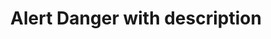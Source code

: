 ---
title: Alert Danger with description
category: Application
paid: true
isActive: true
ltr: {"preview":"function App() {\n  return /*#__PURE__*/React.createElement(\"div\", {\n    className: \"max-w-5xl mx-auto mt-12 px-4 md:px-8\"\n  }, /*#__PURE__*/React.createElement(\"div\", {\n    className: \"flex justify-between p-4 rounded-md bg-red-50 border border-red-300\"\n  }, /*#__PURE__*/React.createElement(\"div\", {\n    className: \"flex gap-3\"\n  }, /*#__PURE__*/React.createElement(\"div\", null, /*#__PURE__*/React.createElement(\"svg\", {\n    xmlns: \"http://www.w3.org/2000/svg\",\n    className: \"h-6 w-6 text-red-500\",\n    fill: \"none\",\n    viewBox: \"0 0 24 24\",\n    stroke: \"currentColor\",\n    strokeWidth: 2\n  }, /*#__PURE__*/React.createElement(\"path\", {\n    strokeLinecap: \"round\",\n    strokeLinejoin: \"round\",\n    d: \"M10 14l2-2m0 0l2-2m-2 2l-2-2m2 2l2 2m7-2a9 9 0 11-18 0 9 9 0 0118 0z\"\n  }))), /*#__PURE__*/React.createElement(\"div\", {\n    className: \"self-center\"\n  }, /*#__PURE__*/React.createElement(\"span\", {\n    className: \"text-red-600 font-medium\"\n  }, \"Your account is blocked\"), /*#__PURE__*/React.createElement(\"div\", {\n    className: \"text-red-600\"\n  }, /*#__PURE__*/React.createElement(\"p\", {\n    className: \"mt-2 sm:text-sm\"\n  }, \"Lorem ipsum dolor sit amet, consectetur adipiscing elit, sed do eiusmod tempor incididunt ut labore et dolore magna aliqua.\"))))));\n}","vue":{"vueCss":[],"vueTail":[]},"react":{"jsxTail":[{"code":"export default () => {\n    return (\n        <div className=\"max-w-5xl mx-auto px-4 md:px-8\">\n            <div className=\"flex justify-between p-4 rounded-md bg-red-50 border border-red-300\">\n                <div className=\"flex gap-3\">\n                    <div>\n                        <svg xmlns=\"http://www.w3.org/2000/svg\" className=\"h-6 w-6 text-red-500\" fill=\"none\" viewBox=\"0 0 24 24\" stroke=\"currentColor\" strokeWidth={2}>\n                            <path strokeLinecap=\"round\" strokeLinejoin=\"round\" d=\"M10 14l2-2m0 0l2-2m-2 2l-2-2m2 2l2 2m7-2a9 9 0 11-18 0 9 9 0 0118 0z\" />\n                        </svg>\n                    </div>\n                    <div className=\"self-center\">\n                        <span className=\"text-red-600 font-medium\">\n                            Your account is blocked\n                        </span>\n                        <div className=\"text-red-600\">\n                            <p className=\"mt-2 sm:text-sm\">\n                                Lorem ipsum dolor sit amet, consectetur adipiscing elit, sed do eiusmod tempor incididunt ut labore et dolore magna aliqua.\n                            </p>\n                        </div>\n                    </div>\n                </div>\n            </div>\n        </div>\n    )\n}","label":"App.jsx"}],"jsxCss":[]}}
rtl: {"react":{"jsxTail":[{"code":"export default () => {\n    return (\n        <div className=\"max-w-5xl mx-auto px-4 md:px-8\">\n            <div className=\"flex justify-between p-4 rounded-md bg-red-50 border border-red-300\">\n                <div className=\"flex gap-3\">\n                    <div>\n                        <svg xmlns=\"http://www.w3.org/2000/svg\" className=\"h-6 w-6 text-red-500\" fill=\"none\" viewBox=\"0 0 24 24\" stroke=\"currentColor\" strokeWidth={2}>\n                            <path strokeLinecap=\"round\" strokeLinejoin=\"round\" d=\"M10 14l2-2m0 0l2-2m-2 2l-2-2m2 2l2 2m7-2a9 9 0 11-18 0 9 9 0 0118 0z\" />\n                        </svg>\n                    </div>\n                    <div className=\"self-center\">\n                        <span className=\"text-red-600 font-medium\">\n                            تم حظر حسابك\n                        </span>\n                        <div className=\"text-red-600\">\n                            <p className=\"mt-2 sm:text-sm\">\n                                من المهم الاعتناء بالمريض ، على أن يتابعه الطبيب ، ولكنه وقت الألم والمعاناة الشديدة.\n                            </p>\n                        </div>\n                    </div>\n                </div>\n            </div>\n        </div>\n    )\n}","label":"App.jsx"}],"jsxCss":[]},"preview":"function App() {\n  return /*#__PURE__*/React.createElement(\"div\", {\n    className: \"max-w-5xl mx-auto mt-12 px-4 md:px-8\"\n  }, /*#__PURE__*/React.createElement(\"div\", {\n    className: \"flex justify-between p-4 rounded-md bg-red-50 border border-red-300\"\n  }, /*#__PURE__*/React.createElement(\"div\", {\n    className: \"flex gap-3\"\n  }, /*#__PURE__*/React.createElement(\"div\", null, /*#__PURE__*/React.createElement(\"svg\", {\n    xmlns: \"http://www.w3.org/2000/svg\",\n    className: \"h-6 w-6 text-red-500\",\n    fill: \"none\",\n    viewBox: \"0 0 24 24\",\n    stroke: \"currentColor\",\n    strokeWidth: 2\n  }, /*#__PURE__*/React.createElement(\"path\", {\n    strokeLinecap: \"round\",\n    strokeLinejoin: \"round\",\n    d: \"M10 14l2-2m0 0l2-2m-2 2l-2-2m2 2l2 2m7-2a9 9 0 11-18 0 9 9 0 0118 0z\"\n  }))), /*#__PURE__*/React.createElement(\"div\", {\n    className: \"self-center\"\n  }, /*#__PURE__*/React.createElement(\"span\", {\n    className: \"text-red-600 font-medium\"\n  }, \"\\u062A\\u0645 \\u062D\\u0638\\u0631 \\u062D\\u0633\\u0627\\u0628\\u0643\"), /*#__PURE__*/React.createElement(\"div\", {\n    className: \"text-red-600\"\n  }, /*#__PURE__*/React.createElement(\"p\", {\n    className: \"mt-2 sm:text-sm\"\n  }, \"\\u0645\\u0646 \\u0627\\u0644\\u0645\\u0647\\u0645 \\u0627\\u0644\\u0627\\u0639\\u062A\\u0646\\u0627\\u0621 \\u0628\\u0627\\u0644\\u0645\\u0631\\u064A\\u0636 \\u060C \\u0639\\u0644\\u0649 \\u0623\\u0646 \\u064A\\u062A\\u0627\\u0628\\u0639\\u0647 \\u0627\\u0644\\u0637\\u0628\\u064A\\u0628 \\u060C \\u0648\\u0644\\u0643\\u0646\\u0647 \\u0648\\u0642\\u062A \\u0627\\u0644\\u0623\\u0644\\u0645 \\u0648\\u0627\\u0644\\u0645\\u0639\\u0627\\u0646\\u0627\\u0629 \\u0627\\u0644\\u0634\\u062F\\u064A\\u062F\\u0629.\"))))));\n}","vue":{"vueTail":[],"vueCss":[]}}
slug: /alerts
id: 868f5027-1f36-4f79-9f2f-390c5560fd91
created_at: 1668364930584
---